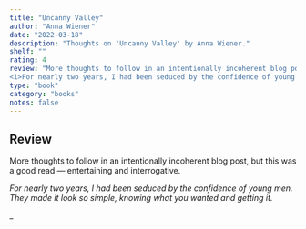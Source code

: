 ```yaml
---
title: "Uncanny Valley"
author: "Anna Wiener"
date: "2022-03-18"
description: "Thoughts on 'Uncanny Valley' by Anna Wiener."
shelf: ""
rating: 4
review: "More thoughts to follow in an intentionally incoherent blog post, but this was a good read &mdash; entertaining and interrogative.<br/><br/>
<i>For nearly two years, I had been seduced by the confidence of young men. They made it look so simple, knowing what you wanted and getting it.</i>"
type: "book"
category: "books"
notes: false
---
```


## Review

More thoughts to follow in an intentionally incoherent blog post, but this was a good read &mdash; entertaining and interrogative.

_For nearly two years, I had been seduced by the confidence of young men. They made it look so simple, knowing what you wanted and getting it._

\_
